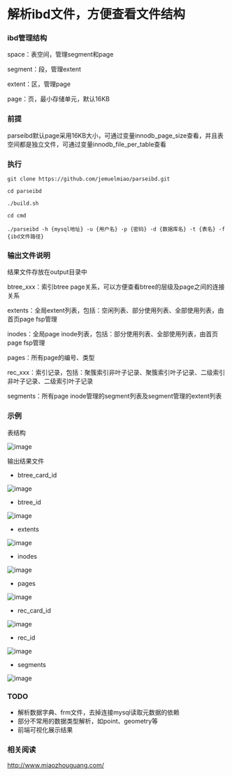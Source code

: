 # 解析ibd文件，方便查看文件结构

### ibd管理结构
space：表空间，管理segment和page

segment：段，管理extent

extent：区，管理page

page：页，最小存储单元，默认16KB

### 前提
parseibd默认page采用16KB大小，可通过变量innodb_page_size查看，并且表空间都是独立文件，可通过变量innodb_file_per_table查看

### 执行
`git clone https://github.com/jemuelmiao/parseibd.git`

`cd parseibd`

`./build.sh`

`cd cmd`

`./parseibd -h {mysql地址} -u {用户名} -p {密码} -d {数据库名} -t {表名} -f {ibd文件路径}`

### 输出文件说明
结果文件存放在output目录中

btree_xxx：索引btree page关系，可以方便查看btree的层级及page之间的连接关系

extents：全局extent列表，包括：空闲列表、部分使用列表、全部使用列表，由首页page fsp管理

inodes：全局page inode列表，包括：部分使用列表、全部使用列表，由首页page fsp管理

pages：所有page的编号、类型

rec_xxx：索引记录，包括：聚簇索引非叶子记录、聚簇索引叶子记录、二级索引非叶子记录、二级索引叶子记录

segments：所有page inode管理的segment列表及segment管理的extent列表

### 示例
表结构

![image](https://user-images.githubusercontent.com/28854032/199284381-90e75dab-838b-4786-98fe-871e79b1a9d5.png)

输出结果文件

- btree_card_id

![image](https://user-images.githubusercontent.com/28854032/199284776-cf58c3a2-8937-479c-b4af-389b11ac20c5.png)

- btree_id

![image](https://user-images.githubusercontent.com/28854032/199284848-9b72b573-dd73-4537-9172-c65c784d521b.png)

- extents

![image](https://user-images.githubusercontent.com/28854032/199284933-6c6b858e-c302-49b1-9400-e0f6a1086013.png)

- inodes

![image](https://user-images.githubusercontent.com/28854032/199285001-44320e88-e887-4c48-b4cd-08d5c786f337.png)

- pages

![image](https://user-images.githubusercontent.com/28854032/199285070-cf147f5f-506f-44dd-b59d-1fe0c109c4b1.png)

- rec_card_id

![image](https://user-images.githubusercontent.com/28854032/199285199-e2078851-2ced-46cf-8ed0-606bb643ef77.png)

- rec_id

![image](https://user-images.githubusercontent.com/28854032/199285268-f6f5b60a-681c-4169-be72-f198b45c2dc2.png)

- segments

![image](https://user-images.githubusercontent.com/28854032/199285339-6d852ab3-0e76-4ce5-9565-bb29348e52db.png)

### TODO

- 解析数据字典、frm文件，去掉连接mysql读取元数据的依赖
- 部分不常用的数据类型解析，如point、geometry等
- 前端可视化展示结果

### 相关阅读
http://www.miaozhouguang.com/
